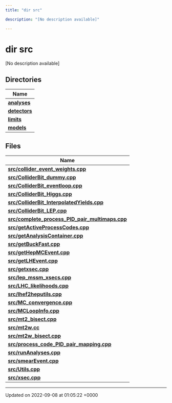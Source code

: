 ```yaml
---
title: "dir src"

description: "[No description available]"

---
```


# dir src

[No description available]

## Directories

| Name           |
| -------------- |
| **[analyses](/documentation/code/files/dir_ebf4efc09232e9b3baff73345d00af17/)**  |
| **[detectors](/documentation/code/files/dir_ec0001d0a47d8f5e87814a0c290a00e6/)**  |
| **[limits](/documentation/code/files/dir_43317e43f0d2f00527788176b6ed19bf/)**  |
| **[models](/documentation/code/files/dir_6a2ef1661f87480de03fb9e3f0a6d5bc/)**  |

## Files

| Name           |
| -------------- |
| **[src/collider_event_weights.cpp](/documentation/code/files/collider__event__weights_8cpp/)**  |
| **[src/ColliderBit_dummy.cpp](/documentation/code/files/colliderbit__dummy_8cpp/)**  |
| **[src/ColliderBit_eventloop.cpp](/documentation/code/files/colliderbit__eventloop_8cpp/)**  |
| **[src/ColliderBit_Higgs.cpp](/documentation/code/files/colliderbit__higgs_8cpp/)**  |
| **[src/ColliderBit_InterpolatedYields.cpp](/documentation/code/files/colliderbit__interpolatedyields_8cpp/)**  |
| **[src/ColliderBit_LEP.cpp](/documentation/code/files/colliderbit__lep_8cpp/)**  |
| **[src/complete_process_PID_pair_multimaps.cpp](/documentation/code/files/complete__process__pid__pair__multimaps_8cpp/)**  |
| **[src/getActiveProcessCodes.cpp](/documentation/code/files/getactiveprocesscodes_8cpp/)**  |
| **[src/getAnalysisContainer.cpp](/documentation/code/files/getanalysiscontainer_8cpp/)**  |
| **[src/getBuckFast.cpp](/documentation/code/files/getbuckfast_8cpp/)**  |
| **[src/getHepMCEvent.cpp](/documentation/code/files/gethepmcevent_8cpp/)**  |
| **[src/getLHEvent.cpp](/documentation/code/files/getlhevent_8cpp/)**  |
| **[src/getxsec.cpp](/documentation/code/files/getxsec_8cpp/)**  |
| **[src/lep_mssm_xsecs.cpp](/documentation/code/files/lep__mssm__xsecs_8cpp/)**  |
| **[src/LHC_likelihoods.cpp](/documentation/code/files/lhc__likelihoods_8cpp/)**  |
| **[src/lhef2heputils.cpp](/documentation/code/files/lhef2heputils_8cpp/)**  |
| **[src/MC_convergence.cpp](/documentation/code/files/mc__convergence_8cpp/)**  |
| **[src/MCLoopInfo.cpp](/documentation/code/files/mcloopinfo_8cpp/)**  |
| **[src/mt2_bisect.cpp](/documentation/code/files/mt2__bisect_8cpp/)**  |
| **[src/mt2w.cc](/documentation/code/files/mt2w_8cc/)**  |
| **[src/mt2w_bisect.cpp](/documentation/code/files/mt2w__bisect_8cpp/)**  |
| **[src/process_code_PID_pair_mapping.cpp](/documentation/code/files/process__code__pid__pair__mapping_8cpp/)**  |
| **[src/runAnalyses.cpp](/documentation/code/files/runanalyses_8cpp/)**  |
| **[src/smearEvent.cpp](/documentation/code/files/smearevent_8cpp/)**  |
| **[src/Utils.cpp](/documentation/code/files/utils_8cpp/)**  |
| **[src/xsec.cpp](/documentation/code/files/xsec_8cpp/)**  |






-------------------------------

Updated on 2022-09-08 at 01:05:22 +0000
